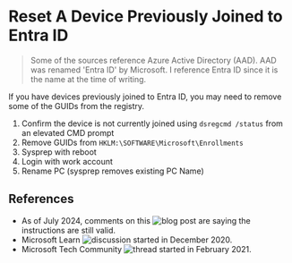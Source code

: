 # Reset A Device Previously Joined to Entra ID

> Some of the sources reference Azure Active Directory (AAD).
> AAD was renamed 'Entra ID' by Microsoft.
> I reference Entra ID since it is the name at the time of writing.

If you have devices previously joined to Entra ID, you may need to remove some of the GUIDs from the registry.

1. Confirm the device is not currently joined using `dsregcmd /status` from an elevated CMD prompt
1. Remove GUIDs from `HKLM:\SOFTWARE\Microsoft\Enrollments`
1. Sysprep with reboot
1. Login with work account
1. Rename PC (sysprep removes existing PC Name)

## References

+ As of July 2024, comments on this ![blog post](https://jocha.se/blog/tech/azure-ad-mdm-intune-error-8018000a) are saying the instructions are still valid.
+ Microsoft Learn ![discussion](https://learn.microsoft.com/en-us/answers/questions/210271/cannot-join-device-to-azure-ad-states-device-is-al) started in December 2020.
+ Microsoft Tech Community ![thread](https://techcommunity.microsoft.com/t5/windows-management/can-t-aad-join-windows-10-quot-administrator-policy-does-not/m-p/2109878) started in February 2021.
